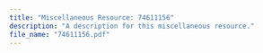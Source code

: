 ```yaml
---
title: "Miscellaneous Resource: 74611156"
description: "A description for this miscellaneous resource."
file_name: "74611156.pdf"
---
```

